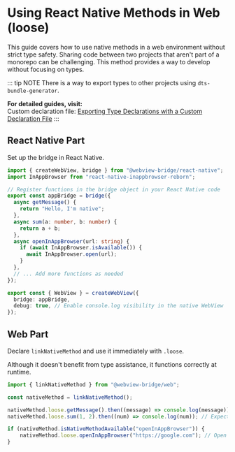 # Using React Native Methods in Web (loose)

This guide covers how to use native methods in a web environment without strict type safety. Sharing code between two projects that aren't part of a monorepo can be challenging. This method provides a way to develop without focusing on types.

::: tip NOTE
There is a way to export types to other projects using `dts-bundle-generator`.

**For detailed guides, visit:**   
Custom declaration file: [Exporting Type Declarations with a Custom Declaration File](https://gronxb.github.io/webview-bridge/exporting-type-declarations/custom-declaration-file.html)
:::

## React Native Part

Set up the bridge in React Native.

```ts
import { createWebView, bridge } from "@webview-bridge/react-native";
import InAppBrowser from "react-native-inappbrowser-reborn";

// Register functions in the bridge object in your React Native code
export const appBridge = bridge({
  async getMessage() {
    return "Hello, I'm native";
  },
  async sum(a: number, b: number) {
    return a + b;
  },
  async openInAppBrowser(url: string) {
    if (await InAppBrowser.isAvailable()) {
      await InAppBrowser.open(url);
    }
  },
  // ... Add more functions as needed
});

export const { WebView } = createWebView({
  bridge: appBridge,
  debug: true, // Enable console.log visibility in the native WebView
});

```
## Web Part
Declare `linkNativeMethod` and use it immediately with `.loose`.

Although it doesn't benefit from type assistance, it functions correctly at runtime.

```ts
import { linkNativeMethod } from "@webview-bridge/web";

const nativeMethod = linkNativeMethod();

nativeMethod.loose.getMessage().then((message) => console.log(message)); // Expecting "Hello, I'm native"
nativeMethod.loose.sum(1, 2).then((num) => console.log(num)); // Expecting 3

if (nativeMethod.isNativeMethodAvailable("openInAppBrowser")) {
    nativeMethod.loose.openInAppBrowser("https://google.com"); // Open Google in the native inAppBrowser
}
```